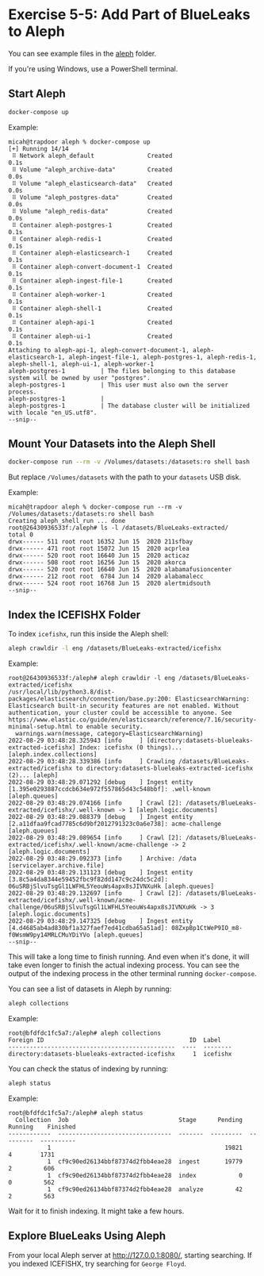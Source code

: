 # Exercise 5-5: Add Part of BlueLeaks to Aleph

You can see example files in the [aleph](./aleph/) folder.

If you're using Windows, use a PowerShell terminal.

## Start Aleph

```sh
docker-compose up
```

Example:

```
micah@trapdoor aleph % docker-compose up
[+] Running 14/14
 ⠿ Network aleph_default               Created                             0.1s
 ⠿ Volume "aleph_archive-data"         Created                             0.0s
 ⠿ Volume "aleph_elasticsearch-data"   Created                             0.0s
 ⠿ Volume "aleph_postgres-data"        Created                             0.0s
 ⠿ Volume "aleph_redis-data"           Created                             0.0s
 ⠿ Container aleph-postgres-1          Created                             0.1s
 ⠿ Container aleph-redis-1             Created                             0.1s
 ⠿ Container aleph-elasticsearch-1     Created                             0.1s
 ⠿ Container aleph-convert-document-1  Created                             0.1s
 ⠿ Container aleph-ingest-file-1       Created                             0.1s
 ⠿ Container aleph-worker-1            Created                             0.1s
 ⠿ Container aleph-shell-1             Created                             0.1s
 ⠿ Container aleph-api-1               Created                             0.1s
 ⠿ Container aleph-ui-1                Created                             0.1s
Attaching to aleph-api-1, aleph-convert-document-1, aleph-elasticsearch-1, aleph-ingest-file-1, aleph-postgres-1, aleph-redis-1, aleph-shell-1, aleph-ui-1, aleph-worker-1
aleph-postgres-1          | The files belonging to this database system will be owned by user "postgres".
aleph-postgres-1          | This user must also own the server process.
aleph-postgres-1          |
aleph-postgres-1          | The database cluster will be initialized with locale "en_US.utf8".
--snip--
```

## Mount Your Datasets into the Aleph Shell

```sh
docker-compose run --rm -v /Volumes/datasets:/datasets:ro shell bash
```

But replace `/Volumes/datasets` with the path to your `datasets` USB disk.

Example:

```
micah@trapdoor aleph % docker-compose run --rm -v /Volumes/datasets:/datasets:ro shell bash
Creating aleph_shell_run ... done
root@26430936533f:/aleph# ls -l /datasets/BlueLeaks-extracted/
total 0
drwx------ 511 root root 16352 Jun 15  2020 211sfbay
drwx------ 471 root root 15072 Jun 15  2020 acprlea
drwx------ 520 root root 16640 Jun 15  2020 acticaz
drwx------ 508 root root 16256 Jun 15  2020 akorca
drwx------ 520 root root 16640 Jun 15  2020 alabamafusioncenter
drwx------ 212 root root  6784 Jun 14  2020 alabamalecc
drwx------ 524 root root 16768 Jun 15  2020 alertmidsouth
--snip--
```

## Index the ICEFISHX Folder

To index `icefishx`, run this inside the Aleph shell:

```sh
aleph crawldir -l eng /datasets/BlueLeaks-extracted/icefishx
```

Example:

```
root@26430936533f:/aleph# aleph crawldir -l eng /datasets/BlueLeaks-extracted/icefishx
/usr/local/lib/python3.8/dist-packages/elasticsearch/connection/base.py:200: ElasticsearchWarning: Elasticsearch built-in security features are not enabled. Without authentication, your cluster could be accessible to anyone. See https://www.elastic.co/guide/en/elasticsearch/reference/7.16/security-minimal-setup.html to enable security.
  warnings.warn(message, category=ElasticsearchWarning)
2022-08-29 03:48:28.325943 [info     ] [directory:datasets-blueleaks-extracted-icefishx] Index: icefishx (0 things)... [aleph.index.collections] 
2022-08-29 03:48:28.339386 [info     ] Crawling /datasets/BlueLeaks-extracted/icefishx to directory:datasets-blueleaks-extracted-icefishx (2)... [aleph] 
2022-08-29 03:48:29.071292 [debug    ] Ingest entity [1.395e0293887ccdcb634e972f557865d43c548bbf]: .well-known [aleph.queues] 
2022-08-29 03:48:29.074166 [info     ] Crawl [2]: /datasets/BlueLeaks-extracted/icefishx/.well-known -> 1 [aleph.logic.documents] 
2022-08-29 03:48:29.088379 [debug    ] Ingest entity [2.a11dfaa9fcad7785c6d9bf2012791323c0a6e738]: acme-challenge [aleph.queues] 
2022-08-29 03:48:29.089654 [info     ] Crawl [2]: /datasets/BlueLeaks-extracted/icefishx/.well-known/acme-challenge -> 2 [aleph.logic.documents] 
2022-08-29 03:48:29.092373 [info     ] Archive: /data                 [servicelayer.archive.file] 
2022-08-29 03:48:29.131123 [debug    ] Ingest entity [3.8c5a4da8344e59452fbc9f82dd147c9c24dc5c2d]: 06uSRBjSlvuTsgGl1LWFHL5YeouWs4apx8sJIVNXuHk [aleph.queues] 
2022-08-29 03:48:29.132697 [info     ] Crawl [2]: /datasets/BlueLeaks-extracted/icefishx/.well-known/acme-challenge/06uSRBjSlvuTsgGl1LWFHL5YeouWs4apx8sJIVNXuHk -> 3 [aleph.logic.documents] 
2022-08-29 03:48:29.147325 [debug    ] Ingest entity [4.d4685ab4ad830bf1a327faef7ed41cdba65a51ad]: 08ZxpBp1CtWeP9IO_m8-f0WsmW9py14MRLCMuYDiYVo [aleph.queues] 
--snip--
```

This will take a long time to finish running. And even when it's done, it will take even longer to finish the actual indexing process. You can see the output of the indexing process in the other terminal running `docker-compose`.

You can see a list of datasets in Aleph by running:

```sh
aleph collections
```

Example:

```
root@bfdfdc1fc5a7:/aleph# aleph collections
Foreign ID                                         ID  Label
-----------------------------------------------  ----  --------
directory:datasets-blueleaks-extracted-icefishx     1  icefishx
```

You can check the status of indexing by running:

```sh
aleph status
```

Example:

```
root@bfdfdc1fc5a7:/aleph# aleph status
  Collection  Job                               Stage      Pending    Running    Finished
------------  --------------------------------  -------  ---------  ---------  ----------
           1                                                 19821          4        1731
           1  cf9c90ed26134bbf87374d2fbb4eae28  ingest       19779          2         606
           1  cf9c90ed26134bbf87374d2fbb4eae28  index            0          0         562
           1  cf9c90ed26134bbf87374d2fbb4eae28  analyze         42          2         563
```

Wait for it to finish indexing. It might take a few hours.

## Explore BlueLeaks Using Aleph

From your local Aleph server at http://127.0.0.1:8080/, starting searching. If you indexed ICEFISHX, try searching for `George Floyd`.
